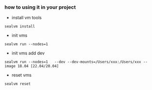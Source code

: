 ### how to using it in your project

- install vm tools
```shell
sealvm install 
```

- init vms 
```shell
sealvm run --nodes=1 
```

- init vms add dev 
```shell
sealvm run --nodes=1   --dev --dev-mounts=/Users/xxx:/Users/xxx --image 18.04 [22.04/20.04]
```

- reset vms
```shell
sealvm reset
```
